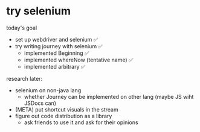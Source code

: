 # try selenium

today's goal

- set up webdriver and selenium ✅
- try writing journey with selenium  ✅
   - implemented Beginning<Backpack> ✅
   - implemented whereNow (tentative name) ✅
   - implemented arbitrary ✅


research later:
- selenium on non-java lang
  - whether Journey can be implemented on other lang (maybe JS wiht JSDocs can)
- (META) put shortcut visuals in the stream
- figure out code distribution as a library
  - ask friends to use it and ask for their opinions
